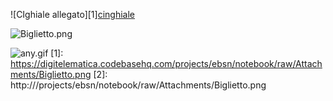 ![CIghiale allegato][1][cinghiale](/projects/ebsn/notebook/raw/Attachments/cinghiale) 


![Biglietto.png](![/projects/ebsn/notebook/raw/Attachments/Biglietto.png][2]) 

![any.gif](/projects/ebsn/notebook/raw/Attachments/any.gif) 
  [1]: https://digitelematica.codebasehq.com/projects/ebsn/notebook/raw/Attachments/Biglietto.png
  [2]: http:///projects/ebsn/notebook/raw/Attachments/Biglietto.png

